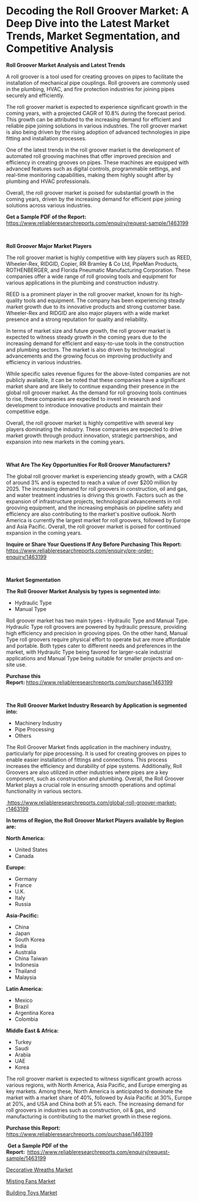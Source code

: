 <p><h1>Decoding the Roll Groover Market: A Deep Dive into the Latest Market Trends, Market Segmentation, and Competitive Analysis</h1></p><p><strong>Roll Groover Market Analysis and Latest Trends</strong></p>
<p><p>A roll groover is a tool used for creating grooves on pipes to facilitate the installation of mechanical pipe couplings. Roll groovers are commonly used in the plumbing, HVAC, and fire protection industries for joining pipes securely and efficiently.</p><p>The roll groover market is expected to experience significant growth in the coming years, with a projected CAGR of 10.8% during the forecast period. This growth can be attributed to the increasing demand for efficient and reliable pipe joining solutions in various industries. The roll groover market is also being driven by the rising adoption of advanced technologies in pipe fitting and installation processes.</p><p>One of the latest trends in the roll groover market is the development of automated roll grooving machines that offer improved precision and efficiency in creating grooves on pipes. These machines are equipped with advanced features such as digital controls, programmable settings, and real-time monitoring capabilities, making them highly sought after by plumbing and HVAC professionals.</p><p>Overall, the roll groover market is poised for substantial growth in the coming years, driven by the increasing demand for efficient pipe joining solutions across various industries.</p></p>
<p><strong>Get a Sample PDF of the Report:&nbsp;</strong> <a href="https://www.reliableresearchreports.com/enquiry/request-sample/1463199">https://www.reliableresearchreports.com/enquiry/request-sample/1463199</a></p>
<p>&nbsp;</p>
<p><strong>Roll Groover Major Market Players</strong></p>
<p><p>The roll groover market is highly competitive with key players such as REED, Wheeler-Rex, RIDGID, Copier, RR Bramley & Co Ltd, PipeMan Products, ROTHENBERGER, and Florida Pneumatic Manufacturing Corporation. These companies offer a wide range of roll grooving tools and equipment for various applications in the plumbing and construction industry.</p><p>REED is a prominent player in the roll groover market, known for its high-quality tools and equipment. The company has been experiencing steady market growth due to its innovative products and strong customer base. Wheeler-Rex and RIDGID are also major players with a wide market presence and a strong reputation for quality and reliability.</p><p>In terms of market size and future growth, the roll groover market is expected to witness steady growth in the coming years due to the increasing demand for efficient and easy-to-use tools in the construction and plumbing sectors. The market is also driven by technological advancements and the growing focus on improving productivity and efficiency in various industries.</p><p>While specific sales revenue figures for the above-listed companies are not publicly available, it can be noted that these companies have a significant market share and are likely to continue expanding their presence in the global roll groover market. As the demand for roll grooving tools continues to rise, these companies are expected to invest in research and development to introduce innovative products and maintain their competitive edge.</p><p>Overall, the roll groover market is highly competitive with several key players dominating the industry. These companies are expected to drive market growth through product innovation, strategic partnerships, and expansion into new markets in the coming years.</p></p>
<p>&nbsp;</p>
<p><strong>What Are The Key Opportunities For Roll Groover Manufacturers?</strong></p>
<p><p>The global roll groover market is experiencing steady growth, with a CAGR of around 3% and is expected to reach a value of over $200 million by 2025. The increasing demand for roll groovers in construction, oil and gas, and water treatment industries is driving this growth. Factors such as the expansion of infrastructure projects, technological advancements in roll grooving equipment, and the increasing emphasis on pipeline safety and efficiency are also contributing to the market's positive outlook. North America is currently the largest market for roll groovers, followed by Europe and Asia Pacific. Overall, the roll groover market is poised for continued expansion in the coming years.</p></p>
<p><strong>Inquire or Share Your Questions If Any Before Purchasing This Report:</strong> <a href="https://www.reliableresearchreports.com/enquiry/pre-order-enquiry/1463199">https://www.reliableresearchreports.com/enquiry/pre-order-enquiry/1463199</a></p>
<p>&nbsp;</p>
<p><strong>Market Segmentation</strong></p>
<p><strong>The Roll Groover Market Analysis by types is segmented into:</strong></p>
<p><ul><li>Hydraulic Type</li><li>Manual Type</li></ul></p>
<p><p>Roll groover market has two main types - Hydraulic Type and Manual Type. Hydraulic Type roll groovers are powered by hydraulic pressure, providing high efficiency and precision in grooving pipes. On the other hand, Manual Type roll groovers require physical effort to operate but are more affordable and portable. Both types cater to different needs and preferences in the market, with Hydraulic Type being favored for larger-scale industrial applications and Manual Type being suitable for smaller projects and on-site use.</p></p>
<p><strong>Purchase this Report:&nbsp;</strong><a href="https://www.reliableresearchreports.com/purchase/1463199">https://www.reliableresearchreports.com/purchase/1463199</a></p>
<p>&nbsp;</p>
<p><strong>The Roll Groover Market Industry Research by Application is segmented into:</strong></p>
<p><ul><li>Machinery Industry</li><li>Pipe Processing</li><li>Others</li></ul></p>
<p><p>The Roll Groover Market finds application in the machinery industry, particularly for pipe processing. It is used for creating grooves on pipes to enable easier installation of fittings and connections. This process increases the efficiency and durability of pipe systems. Additionally, Roll Groovers are also utilized in other industries where pipes are a key component, such as construction and plumbing. Overall, the Roll Groover Market plays a crucial role in ensuring smooth operations and optimal functionality in various sectors.</p></p>
<p><a href="https://www.reliableresearchreports.com/global-roll-groover-market-r1463199">&nbsp;https://www.reliableresearchreports.com/global-roll-groover-market-r1463199</a></p>
<p><strong>In terms of Region, the Roll Groover Market Players available by Region are:</strong></p>
<p>
    <p> <strong> North America: </strong>
        <ul>
            <li>United States</li>
            <li>Canada</li>
        </ul>
        </p> 
    <p> <strong> Europe: </strong>
        <ul>
            <li>Germany</li>
            <li>France</li>
            <li>U.K.</li>
            <li>Italy</li>
            <li>Russia</li>
        </ul>
        </p> 
    <p> <strong> Asia-Pacific: </strong>
        <ul>
            <li>China</li>
            <li>Japan</li>
            <li>South Korea</li>
            <li>India</li>
            <li>Australia</li>
            <li>China Taiwan</li>
            <li>Indonesia</li>
            <li>Thailand</li>
            <li>Malaysia</li>
        </ul>
        </p> 
    <p> <strong> Latin America: </strong>
        <ul>
            <li>Mexico</li>
            <li>Brazil</li>
            <li>Argentina Korea</li>
            <li>Colombia</li>
        </ul>
        </p> 
    <p> <strong> Middle East & Africa: </strong>
        <ul>
            <li>Turkey</li>
            <li>Saudi</li>
            <li>Arabia</li>
            <li>UAE</li>
            <li>Korea</li>
        </ul>
    </p>
    </p>
<p><p>The roll groover market is expected to witness significant growth across various regions, with North America, Asia Pacific, and Europe emerging as key markets. Among these, North America is anticipated to dominate the market with a market share of 40%, followed by Asia Pacific at 30%, Europe at 20%, and USA and China both at 5% each. The increasing demand for roll groovers in industries such as construction, oil & gas, and manufacturing is contributing to the market growth in these regions.</p></p>
<p><strong>Purchase this Report: </strong><a href="https://www.reliableresearchreports.com/purchase/1463199">https://www.reliableresearchreports.com/purchase/1463199</a></p>
<p>&nbsp;<strong>Get a Sample PDF of the Report:&nbsp;&nbsp;</strong><a href="https://www.reliableresearchreports.com/enquiry/request-sample/1463199">https://www.reliableresearchreports.com/enquiry/request-sample/1463199</a></p>
<p><strong></strong></p>
<p><p><a href="https://www.linkedin.com/pulse/decorative-wreaths-market-research-report-its-history-forecast-bebye?trackingId=izQtav2pDET7vZC4d9za3A%3D%3D">Decorative Wreaths Market</a></p><p><a href="https://www.linkedin.com/pulse/misting-fans-market-analysis-its-cagr-segmentation-global-industry-myqxe?trackingId=BcW3AFZR5ZZL%2FJh%2BmKdnPg%3D%3D">Misting Fans Market</a></p><p><a href="https://www.linkedin.com/pulse/building-toysnbspmarket-focuses-market-share-size-projected-4znge?trackingId=svtR%2Bc2OL2WZbDAGt1wvgQ%3D%3D">Building Toys Market</a></p></p>